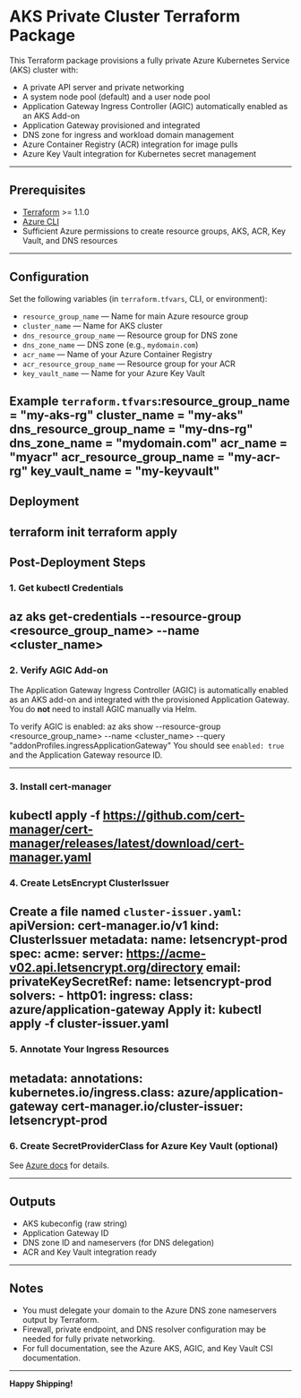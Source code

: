 # AKS Private Cluster Terraform Package

This Terraform package provisions a fully private Azure Kubernetes Service (AKS) cluster with:

- A private API server and private networking
- A system node pool (default) and a user node pool
- Application Gateway Ingress Controller (AGIC) automatically enabled as an AKS Add-on
- Application Gateway provisioned and integrated
- DNS zone for ingress and workload domain management
- Azure Container Registry (ACR) integration for image pulls
- Azure Key Vault integration for Kubernetes secret management

---

## **Prerequisites**

- [Terraform](https://learn.hashicorp.com/terraform/getting-started/install.html) >= 1.1.0
- [Azure CLI](https://docs.microsoft.com/en-us/cli/azure/install-azure-cli)
- Sufficient Azure permissions to create resource groups, AKS, ACR, Key Vault, and DNS resources

---

## **Configuration**

Set the following variables (in `terraform.tfvars`, CLI, or environment):

- `resource_group_name` — Name for main Azure resource group
- `cluster_name` — Name for AKS cluster
- `dns_resource_group_name` — Resource group for DNS zone
- `dns_zone_name` — DNS zone (e.g., `mydomain.com`)
- `acr_name` — Name of your Azure Container Registry
- `acr_resource_group_name` — Resource group for your ACR
- `key_vault_name` — Name for your Azure Key Vault

Example `terraform.tfvars`:resource_group_name      = "my-aks-rg"
cluster_name             = "my-aks"
dns_resource_group_name  = "my-dns-rg"
dns_zone_name            = "mydomain.com"
acr_name                 = "myacr"
acr_resource_group_name  = "my-acr-rg"
key_vault_name           = "my-keyvault"
---

## **Deployment**
terraform init
terraform apply
---

## **Post-Deployment Steps**

### 1. **Get kubectl Credentials**
az aks get-credentials --resource-group <resource_group_name> --name <cluster_name>
---

### 2. **Verify AGIC Add-on**

The Application Gateway Ingress Controller (AGIC) is automatically enabled as an AKS add-on and integrated with the provisioned Application Gateway. You do **not** need to install AGIC manually via Helm.

To verify AGIC is enabled:
az aks show --resource-group <resource_group_name> --name <cluster_name> --query "addonProfiles.ingressApplicationGateway"
You should see `enabled: true` and the Application Gateway resource ID.

---

### 3. **Install cert-manager**
kubectl apply -f https://github.com/cert-manager/cert-manager/releases/latest/download/cert-manager.yaml
---

### 4. **Create LetsEncrypt ClusterIssuer**

Create a file named `cluster-issuer.yaml`:
apiVersion: cert-manager.io/v1
kind: ClusterIssuer
metadata:
  name: letsencrypt-prod
spec:
  acme:
    server: https://acme-v02.api.letsencrypt.org/directory
    email: <your-email>
    privateKeySecretRef:
      name: letsencrypt-prod
    solvers:
      - http01:
          ingress:
            class: azure/application-gateway
Apply it:
kubectl apply -f cluster-issuer.yaml
---

### 5. **Annotate Your Ingress Resources**
metadata:
  annotations:
    kubernetes.io/ingress.class: azure/application-gateway
    cert-manager.io/cluster-issuer: letsencrypt-prod
---

### 6. **Create SecretProviderClass for Azure Key Vault (optional)**

See [Azure docs](https://learn.microsoft.com/en-us/azure/aks/csi-secrets-store-driver) for details.

---

## **Outputs**

- AKS kubeconfig (raw string)
- Application Gateway ID
- DNS zone ID and nameservers (for DNS delegation)
- ACR and Key Vault integration ready

---

## **Notes**

- You must delegate your domain to the Azure DNS zone nameservers output by Terraform.
- Firewall, private endpoint, and DNS resolver configuration may be needed for fully private networking.
- For full documentation, see the Azure AKS, AGIC, and Key Vault CSI documentation.

---

**Happy Shipping!**
